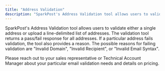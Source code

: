 ```yaml
---
title: "Address Validation"
description: "SparkPost's Address Validation tool allows users to validate either a single address or upload a list of addresses."
---
```

SparkPost's Address Validation tool allows users to validate either a single address or upload a line-delimited list of addresses. The validation tool returns a pass/fail response for all addresses. If a particular address fails validation, the tool also provides a reason. The possible reasons for failing validation are "Invalid Domain", "Invalid Recipient", or "Invalid Email Syntax".

Please reach out to your sales representative or Technical Account Manager about your particular email validation needs and details on pricing.
